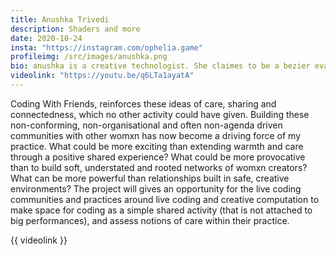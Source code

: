 ```yaml
---
title: Anushka Trivedi
description: Shaders and more
date: 2020-10-24
insta: "https://instagram.com/ophelia.game"
profileimg: /src/images/anushka.png
bio: anushka is a creative technologist. She claimes to be a bezier evangelist and has made some amazing experiments with shaders, text and code.
videolink: "https://youtu.be/q6LTa1ayatA"
---
```

Coding With Friends, reinforces these ideas of care, sharing and connectedness, which no other activity could have given. Building these non-conforming, non-organisational and often non-agenda driven communities with other womxn has now become a driving force of my practice. What could be more exciting than extending warmth and care through a positive shared experience? What could be more provocative than to build soft, understated and rooted networks of womxn creators? What can be more powerful than relationships built in safe, creative environments? 
The project will gives an opportunity for the live coding communities and practices around live coding and creative computation to make space for coding as a simple shared activity (that is not attached to big performances), and assess notions of care within their practice. 

{{ videolink }}